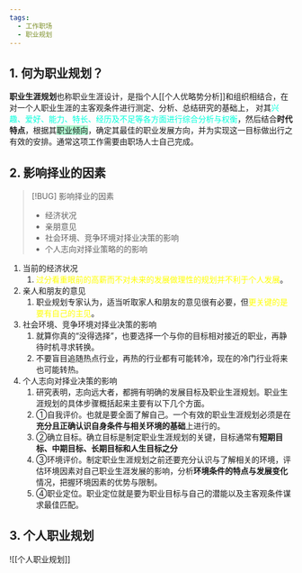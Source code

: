 ```yaml
---
tags:
  - 工作职场
  - 职业规划
---
```


## 1. 何为职业规划？
**职业生涯规划**也称职业生涯设计，是指个人[[个人优略势分析]]和组织相结合，在对一个人职业生涯的主客观条件进行测定、分析、总结研究的基础上，
对其<font color="#00ffdc">兴趣、爱好、能力、特长、经历及不足等各方面进行综合分析与权衡</font>，然后结合**时代特点**，根据其<span style="background:#affad1">职业倾向</span>，确定其最佳的职业发展方向，并为实现这一目标做出行之有效的安排。通常这项工作需要由职场人士自己完成。

## 2. 影响择业的因素
> [!BUG] 影响择业的因素 
> * 经济状况
> * 亲朋意见
> * 社会环境、竞争环境对择业决策的影响
> * 个人志向对择业策略的的影响
1. 当前的经济状况
	1. <font color="#ffff00">过分看重眼前的高薪而不对未来的发展做理性的规划并不利于个人发展</font>。
2. 亲人和朋友的意见
	1. 职业规划专家认为，适当听取家人和朋友的意见很有必要，但<font color="#ffff00">更关键的是要有自己的主见</font>。
3. 社会环境、竞争环境对择业决策的影响
	1. 就算你真的“没得选择”，也要选择一个与你的目标相对接近的职业，再静待时机寻求转换。
	2. 不要盲目追随热点行业，再热的行业都有可能转冷，现在的冷门行业将来也可能转热。 
4. 个人志向对择业决策的影响
	1. 研究表明，志向远大者，都拥有明确的发展目标及职业生涯规划。职业生涯规划的具体步骤概括起来主要有以下几个方面。
	2. ①自我评价。也就是要全面了解自己。一个有效的职业生涯规划必须是在**充分且正确认识自身条件与相关环境的基础**上进行的。
	3. ②确立目标。确立目标是制定职业生涯规划的关键，目标通常有**短期目标、中期目标、长期目标和人生目标之分**
	4. ③环境评价。制定职业生涯规划之前还要充分认识与了解相关的环境，评估环境因素对自己职业生涯发展的影响，分析**环境条件的特点与发展变化**情况，把握环境因素的优势与限制。
	5. ④职业定位。职业定位就是要为职业目标与自己的潜能以及主客观条件谋求最佳匹配。
## 3. 个人职业规划 
![[个人职业规划]]
